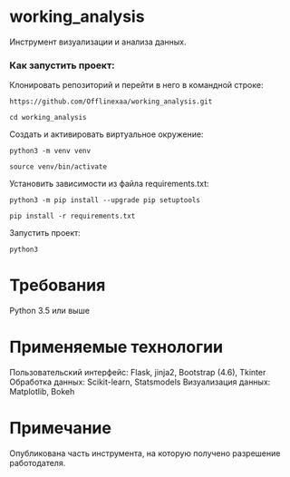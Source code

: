 # working_analysis

Инструмент визуализации и анализа данных. 

### Как запустить проект:

Клонировать репозиторий и перейти в него в командной строке:

```
https://github.com/Offlinexaa/working_analysis.git
```

```
cd working_analysis
```

Cоздать и активировать виртуальное окружение:

```
python3 -m venv venv
```

```
source venv/bin/activate
```

Установить зависимости из файла requirements.txt:

```
python3 -m pip install --upgrade pip setuptools
```

```
pip install -r requirements.txt
```

Запустить проект:

```
python3
```

# Требования

Python 3.5 или выше

# Применяемые технологии

Пользовательский интерфейс: Flask, jinja2, Bootstrap (4.6), Tkinter
Обработка данных: Scikit-learn, Statsmodels
Визуализация данных: Matplotlib, Bokeh

# Примечание

Опубликована часть инструмента, на которую получено разрешение работодателя.
